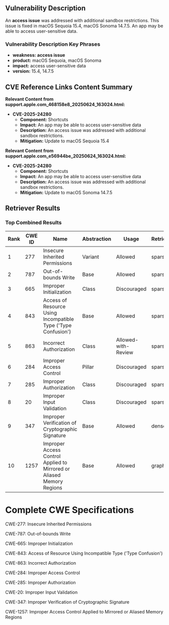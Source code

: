 ## Vulnerability Description
An **access issue** was addressed with additional sandbox restrictions. This issue is fixed in macOS Sequoia 15.4, macOS Sonoma 14.7.5. An app may be able to access user-sensitive data.

### Vulnerability Description Key Phrases
- **weakness:** **access issue**
- **product:** macOS Sequoia, macOS Sonoma
- **impact:** access user-sensitive data
- **version:** 15.4, 14.7.5

## CVE Reference Links Content Summary
**Relevant Content from support.apple.com_468158e8_20250624_163024.html:**

*   **CVE-2025-24280**
    *   **Component:** Shortcuts
    *   **Impact:** An app may be able to access user-sensitive data
    *   **Description:** An access issue was addressed with additional sandbox restrictions.
    *   **Mitigation:** Update to macOS Sequoia 15.4

**Relevant Content from support.apple.com_e56944be_20250624_163024.html:**

*   **CVE-2025-24280**
    *   **Component:** Shortcuts
    *   **Impact:** An app may be able to access user-sensitive data
    *   **Description:** An access issue was addressed with additional sandbox restrictions.
    *   **Mitigation:** Update to macOS Sonoma 14.7.5

## Retriever Results

### Top Combined Results

| Rank | CWE ID | Name | Abstraction | Usage  | Retrievers | Individual Scores |
|------|--------|------|-------------|-------|------------|-------------------|
| 1 | 277 | Insecure Inherited Permissions | Variant | Allowed | sparse | 0.215 |
| 2 | 787 | Out-of-bounds Write | Base | Allowed | sparse | 0.204 |
| 3 | 665 | Improper Initialization | Class | Discouraged | sparse | 0.202 |
| 4 | 843 | Access of Resource Using Incompatible Type ('Type Confusion') | Base | Allowed | sparse | 0.193 |
| 5 | 863 | Incorrect Authorization | Class | Allowed-with-Review | sparse | 0.192 |
| 6 | 284 | Improper Access Control | Pillar | Discouraged | sparse | 0.190 |
| 7 | 285 | Improper Authorization | Class | Discouraged | sparse | 0.188 |
| 8 | 20 | Improper Input Validation | Class | Discouraged | sparse | 0.187 |
| 9 | 347 | Improper Verification of Cryptographic Signature | Base | Allowed | dense | 0.514 |
| 10 | 1257 | Improper Access Control Applied to Mirrored or Aliased Memory Regions | Base | Allowed | graph | 0.002 |



# Complete CWE Specifications

CWE-277: Insecure Inherited Permissions

CWE-787: Out-of-bounds Write

CWE-665: Improper Initialization

CWE-843: Access of Resource Using Incompatible Type ('Type Confusion')

CWE-863: Incorrect Authorization

CWE-284: Improper Access Control

CWE-285: Improper Authorization

CWE-20: Improper Input Validation

CWE-347: Improper Verification of Cryptographic Signature

CWE-1257: Improper Access Control Applied to Mirrored or Aliased Memory Regions